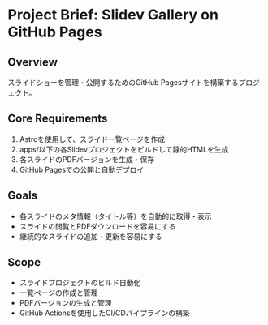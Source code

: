 # Project Brief: Slidev Gallery on GitHub Pages

## Overview
スライドショーを管理・公開するためのGitHub Pagesサイトを構築するプロジェクト。

## Core Requirements
1. Astroを使用して、スライド一覧ページを作成
2. apps/以下の各Slidevプロジェクトをビルドして静的HTMLを生成
3. 各スライドのPDFバージョンを生成・保存
4. GitHub Pagesでの公開と自動デプロイ

## Goals
- 各スライドのメタ情報（タイトル等）を自動的に取得・表示
- スライドの閲覧とPDFダウンロードを容易にする
- 継続的なスライドの追加・更新を容易にする

## Scope
- スライドプロジェクトのビルド自動化
- 一覧ページの作成と管理
- PDFバージョンの生成と管理
- GitHub Actionsを使用したCI/CDパイプラインの構築
